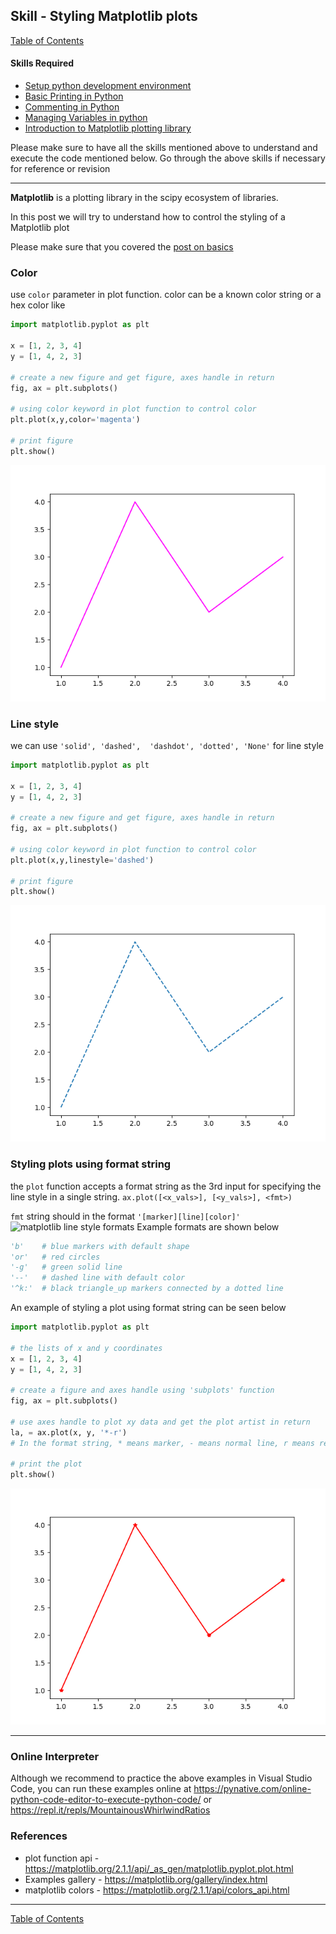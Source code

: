 ## Skill - Styling Matplotlib plots
[Table of Contents](https://nagasudhir.blogspot.com/2020/04/taming-python-table-of-contents.html)

#### Skills Required
* [Setup python development environment](https://nagasudhir.blogspot.com/2020/04/setup-python-development-environment_14.html)
* [Basic Printing in Python](https://nagasudhir.blogspot.com/2020/04/basic-printing-in-python.html)
* [Commenting in Python](https://nagasudhir.blogspot.com/2020/04/comments-in-python.html)
* [Managing Variables in python](https://nagasudhir.blogspot.com/2020/04/managing-variables-in-python.html)
* [Introduction to Matplotlib plotting library](https://nagasudhir.blogspot.com/2020/05/intro-to-matplotlib.html)

Please make sure to have all the skills mentioned above to understand and execute the code mentioned below. Go through the above skills if necessary for reference or revision
<hr/>

**Matplotlib** is a plotting library in the scipy ecosystem of libraries.

In this post we will try to understand how to control the styling of a Matplotlib plot

Please make sure that you covered the [post on basics](https://nagasudhir.blogspot.com/2020/05/intro-to-matplotlib.html)

### Color
use `color` parameter in plot function. color can be a known color string or a hex color like 
```python
import matplotlib.pyplot as plt

x = [1, 2, 3, 4]
y = [1, 4, 2, 3]

# create a new figure and get figure, axes handle in return
fig, ax = plt.subplots()

# using color keyword in plot function to control color
plt.plot(x,y,color='magenta')

# print figure
plt.show()
```
![plot color demo](https://github.com/nagasudhirpulla/taming_python/raw/master/blog/skills/assets/img/matplotlib_plot_color_demo.png)
### Line style
we can use `'solid', 'dashed',  'dashdot', 'dotted', 'None'` for line style
```python
import matplotlib.pyplot as plt

x = [1, 2, 3, 4]
y = [1, 4, 2, 3]

# create a new figure and get figure, axes handle in return
fig, ax = plt.subplots()

# using color keyword in plot function to control color
plt.plot(x,y,linestyle='dashed')

# print figure
plt.show()
```
![plot line style demo](https://github.com/nagasudhirpulla/taming_python/raw/master/blog/skills/assets/img/matplotlib_plot_linestyle_demo.png)

### Styling plots using format string
the `plot` function accepts a format string as the 3rd input for specifying the line style in a single string.
```ax.plot([<x_vals>], [<y_vals>], <fmt>)```

`fmt` string should in the format ```'[marker][line][color]'```
![matplotlib line style formats](https://github.com/nagasudhirpulla/taming_python/raw/master/blog/skills/assets/img/matplotlib_line_style_formats.PNG)
Example formats are shown below
```python
'b'    # blue markers with default shape
'or'   # red circles
'-g'   # green solid line
'--'   # dashed line with default color
'^k:'  # black triangle_up markers connected by a dotted line
```

An example of styling a plot using format string can be seen below
```python
import matplotlib.pyplot as plt

# the lists of x and y coordinates
x = [1, 2, 3, 4]
y = [1, 4, 2, 3]

# create a figure and axes handle using 'subplots' function
fig, ax = plt.subplots()

# use axes handle to plot xy data and get the plot artist in return
la, = ax.plot(x, y, '*-r')
# In the format string, * means marker, - means normal line, r means red color

# print the plot
plt.show()
```
![plot with format string](https://github.com/nagasudhirpulla/taming_python/raw/master/blog/skills/assets/img/basic_matplotlib_plot_with_line_format_string.png)


<hr/>

### Online Interpreter
Although we recommend to practice the above examples in Visual Studio Code, you can run these examples online at https://pynative.com/online-python-code-editor-to-execute-python-code/ or https://repl.it/repls/MountainousWhirlwindRatios

### References
* plot function api - https://matplotlib.org/2.1.1/api/_as_gen/matplotlib.pyplot.plot.html
* Examples gallery - https://matplotlib.org/gallery/index.html
* matplotlib colors - https://matplotlib.org/2.1.1/api/colors_api.html

<hr/>

[Table of Contents](https://nagasudhir.blogspot.com/2020/04/taming-python-table-of-contents.html)


<!--stackedit_data:
eyJoaXN0b3J5IjpbLTEzODAwNTM3MTEsLTE4NjM4NjIxMjZdfQ
==
-->